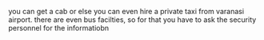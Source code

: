 you can get a cab or else you can even hire a private taxi from varanasi airport.
there are even bus facilties, so for that you have to ask the security personnel for the informatiobn
